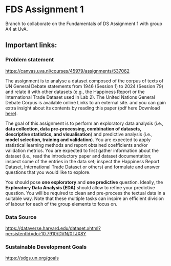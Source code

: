 # FDS Assignment 1
Branch to collaborate on the Fundamentals of DS Assignment 1 with group A4 at UvA.

## Important links:

### Problem statement
https://canvas.uva.nl/courses/45979/assignments/537062

The assignment is to analyse a dataset composed of the corpus of texts of UN General Debate statements from 1946 (Session 1) to 2024 (Session 79) and relate it with other datasets (e.g., the Happiness Report or the International Trade Dataset used in Lab 2). The United Nations General Debate Corpus is available online Links to an external site. and you can gain extra insight about its contents by reading this paper (pdf here Download [here](https://www.un.org/en/high-level-week-2024/#GAD)).

The goal of this assignment is to perform an exploratory data analysis (i.e., **data collection, data pre-processing, combination of datasets, descriptive statistics, and visualisation**) and predictive analysis (i.e., **model selection, training and validation**). You are expected to apply statistical learning methods and report obtained coefficients and/or validation metrics. You are expected to first gather information about the dataset (i.e., read the introductory paper and dataset documentation; inspect some of the entries in the data set; inspect the Happiness Report Dataset, International Trade Dataset or others) and formulate and answer questions that you would like to explore.

You should pose **one exploratory** and **one predictive** question. Ideally, the **Exploratory Data Analysis (EDA)** should allow to refine your predictive question. You will be required to clean and pre-process the textual data in a suitable way. Note that these multiple tasks can inspire an efficient division of labour for each of the group elements to focus on. 

### Data Source
https://dataverse.harvard.edu/dataset.xhtml?persistentId=doi:10.7910/DVN/0TJX8Y

### Sustainable Development Goals
https://sdgs.un.org/goals



  
